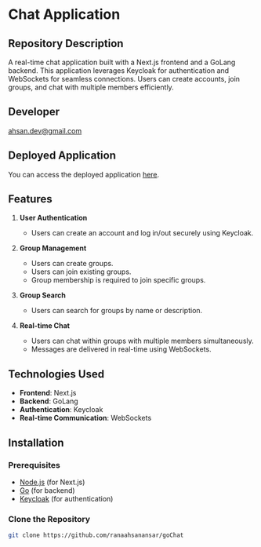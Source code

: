 # Chat Application

## Repository Description
A real-time chat application built with a Next.js frontend and a GoLang backend. This application leverages Keycloak for authentication and WebSockets for seamless connections. Users can create accounts, join groups, and chat with multiple members efficiently.

## Developer
ahsan.dev@gmail.com

## Deployed Application
You can access the deployed application [here](#).

## Features
1. **User Authentication**
   - Users can create an account and log in/out securely using Keycloak.
  
2. **Group Management**
   - Users can create groups.
   - Users can join existing groups.
   - Group membership is required to join specific groups.
  
3. **Group Search**
   - Users can search for groups by name or description.
  
4. **Real-time Chat**
   - Users can chat within groups with multiple members simultaneously.
   - Messages are delivered in real-time using WebSockets.

## Technologies Used
- **Frontend**: Next.js
- **Backend**: GoLang
- **Authentication**: Keycloak
- **Real-time Communication**: WebSockets

## Installation

### Prerequisites
- [Node.js](https://nodejs.org/) (for Next.js)
- [Go](https://golang.org/doc/install) (for backend)
- [Keycloak](https://www.keycloak.org/) (for authentication)

### Clone the Repository
```bash
git clone https://github.com/ranaahsanansar/goChat

